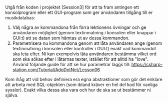 Utgå från koden i projektet [Session3] för att ta fram antingen ett konsolprogram eller ett GUI-program som ger användaren tillgång till er musikdatabas:

1. Välj några av kommandona från förra lektionens övningar och ge användaren möjlighet (genom textinmatning i konsolen eller knappar i GUI:t) att se datan som hämtas ut av dessa kommandon.
2. Parametrisera nu kommandona genom att låta användaren ange (genom textinmatning i konsolen eller kontroller i GUI:t) exakt vad kommandot ska leta efter. Ni kan exempelvis låta användaren bestämma vilket ord som ska sökas efter i låtarnas texter, istället för att alltid ha "love". Använd följande guide för att se hur parametrar läggs till: https://csharp-station.com/Tutorial/AdoDotNet/Lesson06

Kom ihåg att vid behov definiera era egna abstraktioner som gör det enklare att arbeta med SQL-objekten (som ibland kräver en hel del kod för vanliga sysslor). Exakt vilka dessa ska vara och hur de ska se ut bestämmer ni själva.
